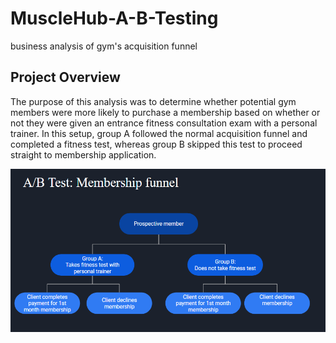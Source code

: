 # MuscleHub-A-B-Testing
business analysis of gym's acquisition funnel

## Project Overview
The purpose of this analysis was to determine whether potential gym members were more likely to purchase a membership based on whether or not they were given an entrance fitness consultation exam with a personal trainer. In this setup, group A followed the normal acquisition funnel and completed a fitness test, whereas group B skipped this test to proceed straight to membership application. 

![ScreenShots](musclehub_pngs/acquisition_funnel.PNG)
